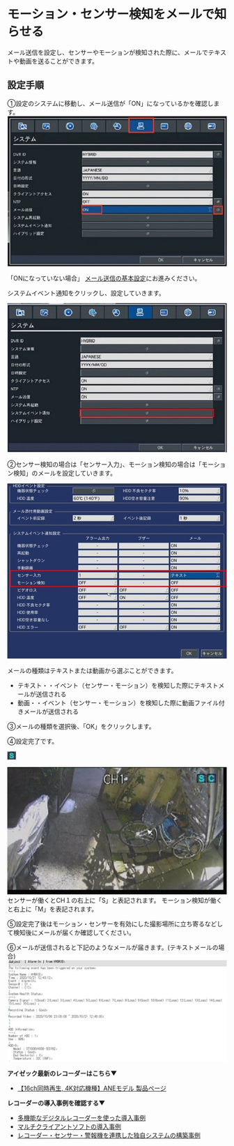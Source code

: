 # モーション・センサー検知をメールで知らせる

メール送信を設定し、センサーやモーションが検知された際に、メールでテキストや動画を送ることができます。

## 設定手順

①設定のシステムに移動し、メール送信が「ON」になっているかを確認します。
![](./images/mail-setting/002.jpg)

「ONになっていない場合」
[メール送信の基本設定](./function04-mail.html)にお進みください。

システムイベント通知をクリックし、設定していきます。

![](./images/recorder-mail-notification/004.jpg)

②センサー検知の場合は「センサー入力」、モーション検知の場合は「モーション検知」のメールを設定していきます。

![](./images/system-event/001.jpg)


メールの種類はテキストまたは動画から選ぶことができます。
- テキスト・・イベント（センサー・モーション）を検知した際にテキストメールが送信される
- 動画・・イベント（センサー・モーション）を検知した際に動画ファイル付きメールが送信される


③メールの種類を選択後、「OK」をクリックします。


④設定完了です。

![](./images/sensor/008.jpg)

![](./images/sensor/009.jpg)
センサーが働くとCH１の右上に「S」と表記されます。
モーション検知が働くと右上に「M」を表記されます。


⑤設定完了後はモーション・センサーを有効にした撮影場所に立ち寄るなどして検知後にメールが届くか確認してください。

⑥メールが送信されると下記のようなメールが届きます。(テキストメールの場合)
![](./images/sensor/010.jpg)

**アイゼック最新のレコーダーはこちら▼**
- [【16ch同時再生, 4K対応機種】ANEモデル 製品ページ](https://isecj.jp/recorder/recorder-ane)

**レコーダーの導入事例を確認する▼**
- [多機能なデジタルレコーダーを使った導入事例](https://isecj.jp/case/security-enhancement)
- [マルチクライアントソフトの導入事例](https://isecj.jp/case/netcafe-camera)
- [レコーダー・センサー・警報機を連携した独自システムの構築事例](https://isecj.jp/case/system-design)